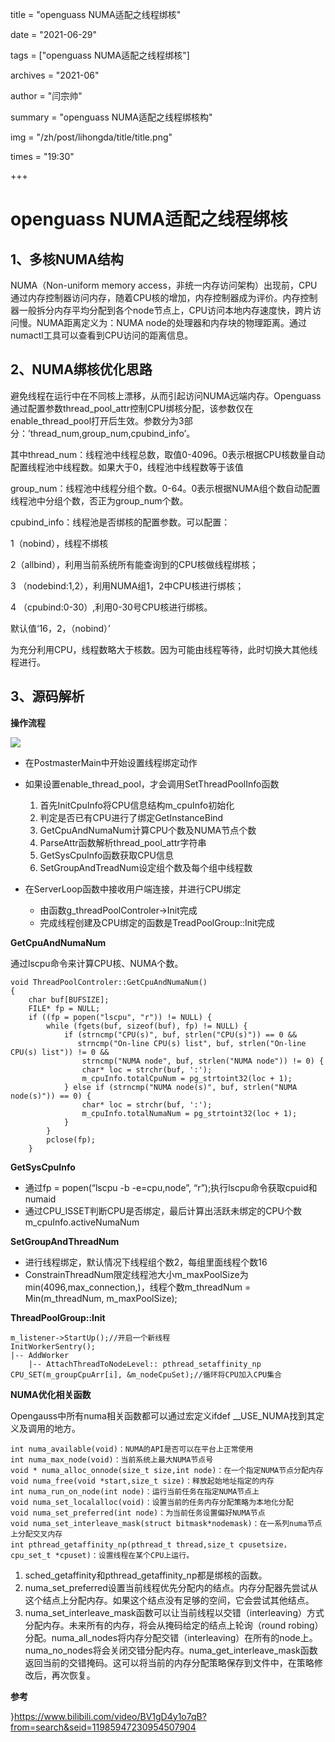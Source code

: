 title = "openguass NUMA适配之线程绑核" 

date = "2021-06-29" 

tags = ["openguass NUMA适配之线程绑核"] 

archives = "2021-06" 

author = "闫宗帅" 

summary = "openguass NUMA适配之线程绑核构"

img = "/zh/post/lihongda/title/title.png" 

times = "19:30"

+++

# openguass NUMA适配之线程绑核<a name="ZH-CN_TOPIC_0000001124544422"></a>

## 1、多核NUMA结构<a name="section5398112810112"></a>

NUMA（Non-uniform memory access，非统一内存访问架构）出现前，CPU通过内存控制器访问内存，随着CPU核的增加，内存控制器成为评价。内存控制器一般拆分内存平均分配到各个node节点上，CPU访问本地内存速度快，跨片访问慢。NUMA距离定义为：NUMA node的处理器和内存块的物理距离。通过numactl工具可以查看到CPU访问的距离信息。

## 2、NUMA绑核优化思路<a name="section8804437717"></a>

避免线程在运行中在不同核上漂移，从而引起访问NUMA远端内存。Openguass通过配置参数thread\_pool\_attr控制CPU绑核分配，该参数仅在enable\_thread\_pool打开后生效。参数分为3部分：’thread\_num,group\_num,cpubind\_info’。

其中thread\_num：线程池中线程总数，取值0-4096。0表示根据CPU核数量自动配置线程池中线程数。如果大于0，线程池中线程数等于该值

group\_num：线程池中线程分组个数。0-64。0表示根据NUMA组个数自动配置线程池中分组个数，否正为group\_num个数。

cpubind\_info：线程池是否绑核的配置参数。可以配置：

1（nobind），线程不绑核

2（allbind），利用当前系统所有能查询到的CPU核做线程绑核；

3 （nodebind:1,2），利用NUMA组1，2中CPU核进行绑核；

4 （cpubind:0-30）,利用0-30号CPU核进行绑核。

默认值‘16，2，（nobind）’

为充分利用CPU，线程数略大于核数。因为可能由线程等待，此时切换大其他线程进行。

## 3、源码解析<a name="section04250341624"></a>

**操作流程**

![](figures/20210614-1f4513c9-5d18-43e2-9789-a94d260cd602.png)

-   在PostmasterMain中开始设置线程绑定动作
-   如果设置enable\_thread\_pool，才会调用SetThreadPoolInfo函数
    1.  首先InitCpuInfo将CPU信息结构m\_cpuInfo初始化
    2.  判定是否已有CPU进行了绑定GetInstanceBind
    3.  GetCpuAndNumaNum计算CPU个数及NUMA节点个数
    4.  ParseAttr函数解析thread\_pool\_attr字符串
    5.  GetSysCpuInfo函数获取CPU信息
    6.  SetGroupAndTreadNum设定组个数及每个组中线程数

-   在ServerLoop函数中接收用户端连接，并进行CPU绑定
    -   由函数g\_threadPoolControler-\>Init完成
    -   完成线程创建及CPU绑定的函数是TreadPoolGroup::Init完成


**GetCpuAndNumaNum**

通过lscpu命令来计算CPU核、NUMA个数。

```
void ThreadPoolControler::GetCpuAndNumaNum()
{
    char buf[BUFSIZE];
    FILE* fp = NULL;
    if ((fp = popen("lscpu", "r")) != NULL) {
        while (fgets(buf, sizeof(buf), fp) != NULL) {
            if (strncmp("CPU(s)", buf, strlen("CPU(s)")) == 0 &&
               strncmp("On-line CPU(s) list", buf, strlen("On-line CPU(s) list")) != 0 &&
                strncmp("NUMA node", buf, strlen("NUMA node")) != 0) {
                char* loc = strchr(buf, ':');
                m_cpuInfo.totalCpuNum = pg_strtoint32(loc + 1);
            } else if (strncmp("NUMA node(s)", buf, strlen("NUMA node(s)")) == 0) {
                char* loc = strchr(buf, ':');
                m_cpuInfo.totalNumaNum = pg_strtoint32(loc + 1);
            }
        }
        pclose(fp);
    } 
```

**GetSysCpuInfo**

-   通过fp = popen\(“lscpu -b -e=cpu,node”, “r”\);执行lscpu命令获取cpuid和numaid
-   通过CPU\_ISSET判断CPU是否绑定，最后计算出活跃未绑定的CPU个数m\_cpuInfo.activeNumaNum

**SetGroupAndThreadNum**

-   进行线程绑定，默认情况下线程组个数2，每组里面线程个数16
-   ConstrainThreadNum限定线程池大小m\_maxPoolSize为min\(4096,max\_connection,\)，线程个数m\_threadNum = Min\(m\_threadNum, m\_maxPoolSize\);

**ThreadPoolGroup::Init**

```
m_listener->StartUp();//开启一个新线程
InitWorkerSentry();
|-- AddWorker
    |-- AttachThreadToNodeLevel:: pthread_setaffinity_np
CPU_SET(m_groupCpuArr[i], &m_nodeCpuSet);//循环将CPU加入CPU集合
```

**NUMA优化相关函数**

Opengauss中所有numa相关函数都可以通过宏定义ifdef \_\_USE\_NUMA找到其定义及调用的地方。

```
int numa_available(void)：NUMA的API是否可以在平台上正常使用
int numa_max_node(void)：当前系统上最大NUMA节点号
void * numa_alloc_onnode(size_t size,int node)：在一个指定NUMA节点分配内存
void numa_free(void *start,size_t size)：释放起始地址指定的内存
int numa_run_on_node(int node)：运行当前任务在指定NUMA节点上
void numa_set_localalloc(void)：设置当前的任务内存分配策略为本地化分配
void numa_set_preferred(int node)：为当前任务设置偏好NUMA节点
void numa_set_interleave_mask(struct bitmask*nodemask)：在一系列numa节点上分配交叉内存
int pthread_getaffinity_np(pthread_t thread,size_t cpusetsize，cpu_set_t *cpuset)：设置线程在某个CPU上运行。
```

1.  sched\_getaffinity和pthread\_getaffinity\_np都是绑核的函数。
2.  numa\_set\_preferred设置当前线程优先分配内的结点。内存分配器先尝试从这个结点上分配内存。如果这个结点没有足够的空间，它会尝试其他结点。
3.  numa\_set\_interleave\_mask函数可以让当前线程以交错（interleaving）方式分配内存。未来所有的内存，将会从掩码给定的结点上轮询（round robing）分配。numa\_all\_nodes将内存分配交错（interleaving）在所有的node上。numa\_no\_nodes将会关闭交错分配内存。numa\_get\_interleave\_mask函数返回当前的交错掩码。这可以将当前的内存分配策略保存到文件中，在策略修改后，再次恢复。

**参考**

\}https://www.bilibili.com/video/BV1gD4y1o7qB?from=search&seid=11985947230954507904

